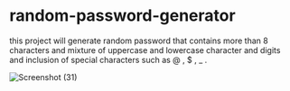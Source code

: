 # random-password-generator
this project will generate random password that contains more than 8 characters and mixture of uppercase and lowercase character and digits and inclusion of special characters such as @ , $ , _ .

![Screenshot (31)](https://user-images.githubusercontent.com/91410378/139117017-5d3300e9-c235-4f7a-a93c-0fd92c1a2f07.png)
